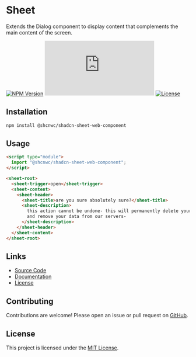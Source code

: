 # Sheet

Extends the Dialog component to display content that complements the main content of the screen.

[![NPM Version](https://img.shields.io/npm/v/@shcnwc/shadcn-sheet-web-component.svg)](https://www.npmjs.com/package/@shcnwc/shadcn-sheet-web-component)
[![Package Size](https://img.badgesize.io/https://unpkg.com/@shcnwc/shadcn-sheet-web-component/index.js?compression=gzip)](https://www.npmjs.com/package/@shcnwc/shadcn-sheet-web-component)
[![License](https://img.shields.io/npm/l/@shcnwc/shadcn-sheet-web-component.svg)](https://github.com/shcnwc/shadcn-web-components/blob/main/LICENSE)


## Installation

```bash
npm install @shcnwc/shadcn-sheet-web-component
```

## Usage

```html
<script type="module">
  import "@shcnwc/shadcn-sheet-web-component";
</script>

<sheet-root>
  <sheet-trigger>open</sheet-trigger>
  <sheet-content>
    <sheet-header>
      <sheet-title>are you sure absolutely sure?</sheet-title>
      <sheet-description>
        this action cannot be undone- this will permanently delete your account
        and remove your data from our servers-
      </sheet-description>
    </sheet-header>
  </sheet-content>
</sheet-root>
```

## Links

- [Source Code](https://github.com/shcnwc/shadcn-web-components/tree/main/dist/sheet)
- [Documentation](https://github.com/shcnwc/shadcn-web-components)
- [License](https://github.com/shcnwc/shadcn-web-components/blob/main/LICENSE)

## Contributing

Contributions are welcome! Please open an issue or pull request on [GitHub](https://github.com/shcnwc/shadcn-web-components).

## License

This project is licensed under the [MIT License](https://github.com/shcnwc/shadcn-web-components/blob/main/LICENSE).
